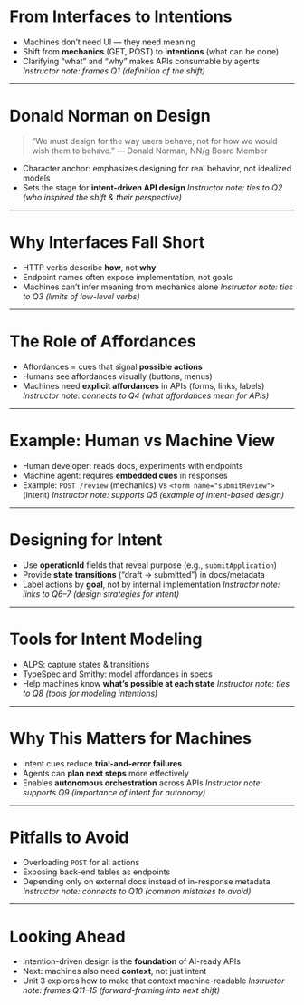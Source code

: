 # From Interfaces to Intentions

* Machines don’t need UI — they need meaning
* Shift from **mechanics** (GET, POST) to **intentions** (what can be done)
* Clarifying “what” and “why” makes APIs consumable by agents
  *Instructor note: frames Q1 (definition of the shift)*

---

# Donald Norman on Design

> “We must design for the way users behave, not for how we would wish them to behave.”
> — Donald Norman, NN/g Board Member

* Character anchor: emphasizes designing for real behavior, not idealized models
* Sets the stage for **intent-driven API design**
  *Instructor note: ties to Q2 (who inspired the shift & their perspective)*

---

# Why Interfaces Fall Short

* HTTP verbs describe **how**, not **why**
* Endpoint names often expose implementation, not goals
* Machines can’t infer meaning from mechanics alone
  *Instructor note: ties to Q3 (limits of low-level verbs)*

---

# The Role of Affordances

* Affordances = cues that signal **possible actions**
* Humans see affordances visually (buttons, menus)
* Machines need **explicit affordances** in APIs (forms, links, labels)
  *Instructor note: connects to Q4 (what affordances mean for APIs)*

---

# Example: Human vs Machine View

* Human developer: reads docs, experiments with endpoints
* Machine agent: requires **embedded cues** in responses
* Example: `POST /review` (mechanics) vs `<form name="submitReview">` (intent)
  *Instructor note: supports Q5 (example of intent-based design)*

---

# Designing for Intent

* Use **operationId** fields that reveal purpose (e.g., `submitApplication`)
* Provide **state transitions** (“draft → submitted”) in docs/metadata
* Label actions by **goal**, not by internal implementation
  *Instructor note: links to Q6–7 (design strategies for intent)*

---

# Tools for Intent Modeling

* ALPS: capture states & transitions
* TypeSpec and Smithy: model affordances in specs
* Help machines know **what’s possible at each state**
  *Instructor note: ties to Q8 (tools for modeling intentions)*

---

# Why This Matters for Machines

* Intent cues reduce **trial-and-error failures**
* Agents can **plan next steps** more effectively
* Enables **autonomous orchestration** across APIs
  *Instructor note: supports Q9 (importance of intent for autonomy)*

---

# Pitfalls to Avoid

* Overloading `POST` for all actions
* Exposing back-end tables as endpoints
* Depending only on external docs instead of in-response metadata
  *Instructor note: connects to Q10 (common mistakes to avoid)*

---

# Looking Ahead

* Intention-driven design is the **foundation** of AI-ready APIs
* Next: machines also need **context**, not just intent
* Unit 3 explores how to make that context machine-readable
  *Instructor note: frames Q11–15 (forward-framing into next shift)*
